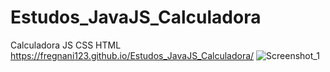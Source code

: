 # Estudos_JavaJS_Calculadora
 Calculadora JS CSS HTML
https://fregnani123.github.io/Estudos_JavaJS_Calculadora/
![Screenshot_1](https://github.com/fregnani123/Calculadora-CSS-HTML-JS/assets/99106631/404fdd7a-0272-4424-9a78-892b36ae2b8d)

